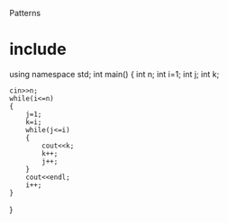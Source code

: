 Patterns



# include <iostream>
using namespace std;
int main()
{
    int n;
    int i=1;
    int j;
    int k;

    cin>>n;
    while(i<=n)
    {
        j=1;
        k=i;
        while(j<=i)
        {
            cout<<k;
            k++;
            j++;
        }
        cout<<endl;
        i++;
    }
}
